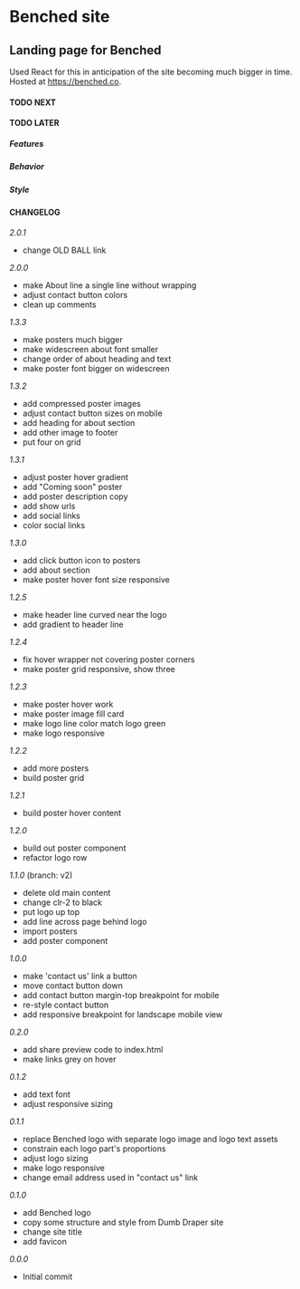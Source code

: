 # Benched site

## Landing page for Benched

Used React for this in anticipation of the site becoming much bigger in time. Hosted at https://benched.co.

#### TODO NEXT

#### TODO LATER

##### Features

##### Behavior

##### Style

#### CHANGELOG

_2.0.1_

- change OLD BALL link

_2.0.0_

- make About line a single line without wrapping
- adjust contact button colors
- clean up comments

_1.3.3_

- make posters much bigger
- make widescreen about font smaller
- change order of about heading and text
- make poster font bigger on widescreen

_1.3.2_

- add compressed poster images
- adjust contact button sizes on mobile
- add heading for about section
- add other image to footer
- put four on grid

_1.3.1_

- adjust poster hover gradient
- add "Coming soon" poster
- add poster description copy
- add show urls
- add social links
- color social links

_1.3.0_

- add click button icon to posters
- add about section
- make poster hover font size responsive

_1.2.5_

- make header line curved near the logo
- add gradient to header line

_1.2.4_

- fix hover wrapper not covering poster corners
- make poster grid responsive, show three

_1.2.3_

- make poster hover work
- make poster image fill card
- make logo line color match logo green
- make logo responsive

_1.2.2_

- add more posters
- build poster grid

_1.2.1_

- build poster hover content

_1.2.0_

- build out poster component
- refactor logo row

_1.1.0_ (branch: v2)

- delete old main content
- change clr-2 to black
- put logo up top
- add line across page behind logo
- import posters
- add poster component

_1.0.0_

- make 'contact us' link a button
- move contact button down
- add contact button margin-top breakpoint for mobile
- re-style contact button
- add responsive breakpoint for landscape mobile view

_0.2.0_

- add share preview code to index.html
- make links grey on hover

_0.1.2_

- add text font
- adjust responsive sizing

_0.1.1_

- replace Benched logo with separate logo image and logo text assets
- constrain each logo part's proportions
- adjust logo sizing
- make logo responsive
- change email address used in "contact us" link

_0.1.0_

- add Benched logo
- copy some structure and style from Dumb Draper site
- change site title
- add favicon

_0.0.0_

- Initial commit
